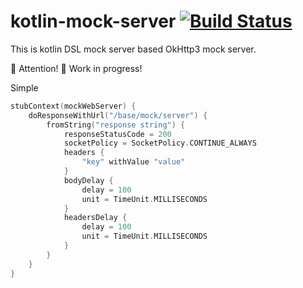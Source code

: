 # kotlin-mock-server [![Build Status](https://travis-ci.com/infeez/kotlin-mock-server.svg?branch=master)](https://travis-ci.com/infeez/kotlin-mock-server)

This is kotlin DSL mock server based OkHttp3 mock server.

🔴 Attention! 
🔨 Work in progress!

Simple
```kotlin
stubContext(mockWebServer) {
    doResponseWithUrl("/base/mock/server") {
        fromString("response string") {
            responseStatusCode = 200
            socketPolicy = SocketPolicy.CONTINUE_ALWAYS
            headers {
                "key" withValue "value"
            }
            bodyDelay {
                delay = 100
                unit = TimeUnit.MILLISECONDS
            }
            headersDelay {
                delay = 100
                unit = TimeUnit.MILLISECONDS
            }
        }
    }
}
```
